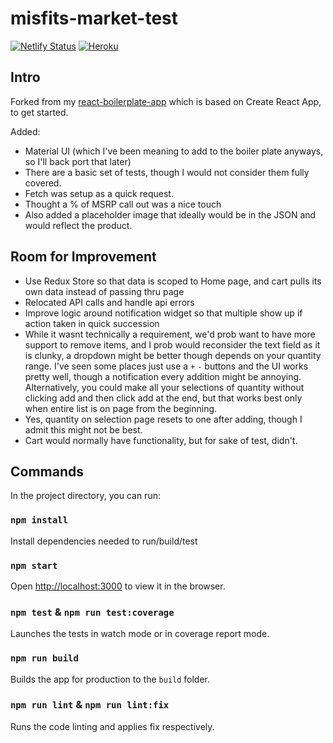 # misfits-market-test

[![Netlify Status](https://api.netlify.com/api/v1/badges/92cfec53-5f31-4fc0-9658-b8b328e0bac1/deploy-status)](https://app.netlify.com/sites/misfits-market-test/deploys) [![Heroku](https://heroku-badge.herokuapp.com/?app=misfits-market-test)](<https://misfits-market-test.herokuapp.com/>)

## Intro

Forked from my [react-boilerplate-app](<https://github.com/willbuckingham/react-boilerplate-app>) which is based on Create React App, to get started.

Added:

* Material UI (which I've been meaning to add to the boiler plate anyways, so I'll back port that later)
* There are a basic set of tests, though I would not consider them fully covered.
* Fetch was setup as a quick request.
* Thought a % of MSRP call out was a nice touch
* Also added a placeholder image that ideally would be in the JSON and would reflect the product.

## Room for Improvement

* Use Redux Store so that data is scoped to Home page, and cart pulls its own data instead of passing thru page
* Relocated API calls and handle api errors
* Improve logic around notification widget so that multiple show up if action taken in quick succession
* While it wasnt technically a requirement, we'd prob want to have more support to remove items, and I prob would reconsider the text field as it is clunky, a dropdown might be better though depends on your quantity range.  I've seen some places just use a `+` `-` buttons and the UI works pretty well, though a notification every addition might be annoying.  Alternatively, you could make all your selections of quantity without clicking add and then click add at the end, but that works best only when entire list is on page from the beginning.
* Yes, quantity on selection page resets to one after adding, though I admit this might not be best.
* Cart would normally have functionality, but for sake of test, didn't.

## Commands

In the project directory, you can run:

### `npm install`

Install dependencies needed to run/build/test

### `npm start`


Open [http://localhost:3000](http://localhost:3000) to view it in the browser.

### `npm test` & `npm run test:coverage`

Launches the tests in watch mode or in coverage report mode.

### `npm run build`

Builds the app for production to the `build` folder.

### `npm run lint` & `npm run lint:fix`

Runs the code linting and applies fix respectively.
